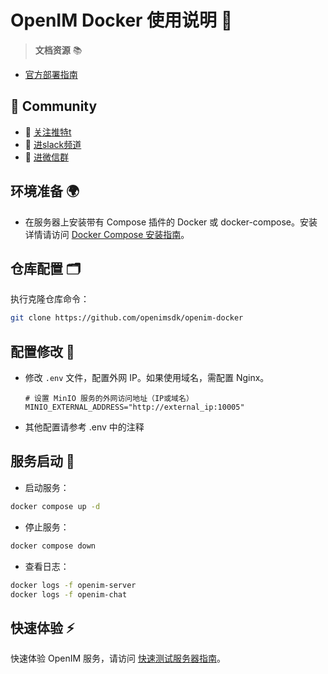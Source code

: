 # OpenIM Docker 使用说明 📘

> **文档资源** 📚

+ [官方部署指南](https://docs.openim.io/guides/gettingstarted/dockercompose)

## :busts_in_silhouette: Community

+ 💬 [关注推特t](https://twitter.com/founder_im63606)
+ 🚀 [进slack频道](https://join.slack.com/t/openimsdk/shared_invite/zt-22720d66b-o_FvKxMTGXtcnnnHiMqe9Q)
+ :eyes: [进微信群](https://openim-1253691595.cos.ap-nanjing.myqcloud.com/WechatIMG20.jpeg)

## 环境准备 🌍

- 在服务器上安装带有 Compose 插件的 Docker 或 docker-compose。安装详情请访问 [Docker Compose 安装指南](https://docs.docker.com/compose/install/linux/)。

## 仓库配置 🗂️

执行克隆仓库命令：
```bash
git clone https://github.com/openimsdk/openim-docker
```

## 配置修改 🔧

- 修改 `.env` 文件，配置外网 IP。如果使用域名，需配置 Nginx。

  ```plaintext
  # 设置 MinIO 服务的外网访问地址（IP或域名）
  MINIO_EXTERNAL_ADDRESS="http://external_ip:10005" 
  ```

- 其他配置请参考 .env 中的注释

## 服务启动 🚀

- 启动服务：
```bash
docker compose up -d
```

- 停止服务：
```bash
docker compose down
```

- 查看日志：
```bash
docker logs -f openim-server
docker logs -f openim-chat
```

## 快速体验 ⚡

快速体验 OpenIM 服务，请访问 [快速测试服务器指南](https://docs.openim.io/guides/gettingStarted/quickTestServer)。

